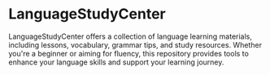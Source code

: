 # LanguageStudyCenter
LanguageStudyCenter offers a collection of language learning materials, including lessons, vocabulary, grammar tips, and study resources. Whether you're a beginner or aiming for fluency, this repository provides tools to enhance your language skills and support your learning journey.

